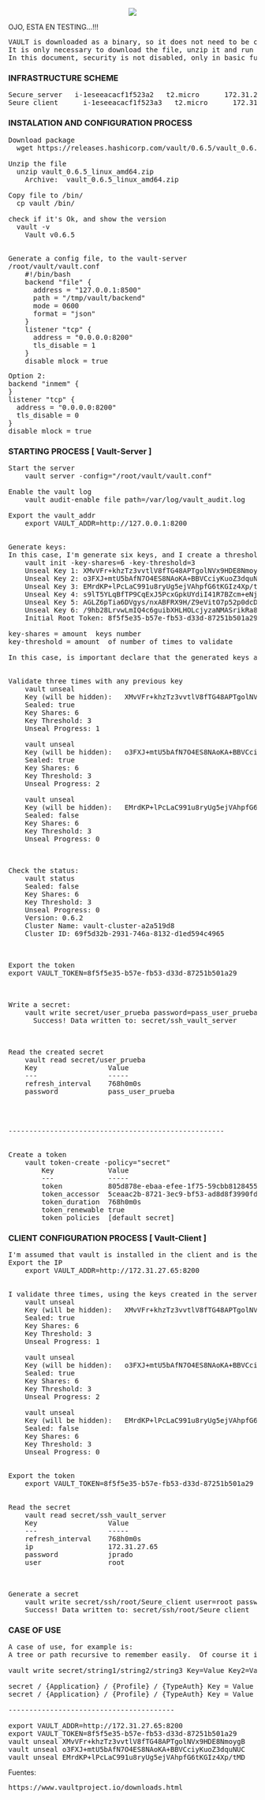 <p align="center">
  <img src="vault.svg"/><br>
</p>

OJO, ESTA EN TESTING...!!!


<pre>
VAULT is downloaded as a binary, so it does not need to be compiled and has no dependency.
It is only necessary to download the file, unzip it and run it. :)
In this document, security is not disabled, only in basic functionality.
</pre>

### INFRASTRUCTURE SCHEME

<pre>
Secure_server 	i-1eseeacacf1f523a2   t2.micro      172.31.27.65
Seure_client	  i-1eseeacacf1f523a3   t2.micro      172.31.27.66
</pre>



### INSTALATION AND CONFIGURATION PROCESS

<pre>
Download package
  wget https://releases.hashicorp.com/vault/0.6.5/vault_0.6.5_linux_amd64.zip

Unzip the file
  unzip vault_0.6.5_linux_amd64.zip
    Archive:  vault_0.6.5_linux_amd64.zip

Copy file to /bin/
  cp vault /bin/

check if it's Ok, and show the version
  vault -v
    Vault v0.6.5


Generate a config file, to the vault-server
/root/vault/vault.conf
    #!/bin/bash 
    backend "file" {
      address = "127.0.0.1:8500"
      path = "/tmp/vault/backend"
      mode = 0600
      format = "json"
    }
    listener "tcp" {
      address = "0.0.0.0:8200"
      tls_disable = 1
    }
    disable_mlock = true
</pre>



<pre>
Option 2: 
backend "inmem" {
}
listener "tcp" {
  address = "0.0.0.0:8200"
  tls_disable = 0
}
disable_mlock = true
</pre>



### STARTING PROCESS [ Vault-Server ]

<pre>
Start the server
    vault server -config="/root/vault/vault.conf"

Enable the vault log
    vault audit-enable file path=/var/log/vault_audit.log

Export the vault_addr
    export VAULT_ADDR=http://127.0.0.1:8200


Generate keys:
In this case, I'm generate six keys, and I create a threshold of three.  This threshold is the number of times to use for validate the connection
    vault init -key-shares=6 -key-threshold=3
	Unseal Key 1: XMvVFr+khzTz3vvtlV8fTG48APTgolNVx9HDE8NmoygB
	Unseal Key 2: o3FXJ+mtU5bAfN7O4ES8NAoKA+BBVCciyKuoZ3dquNUC
	Unseal Key 3: EMrdKP+lPcLaC991u8ryUg5ejVAhpfG6tKGIz4Xp/tMD
	Unseal Key 4: s9lT5YLqBfTP9CqExJ5PcxGpkUYdiI41R7BZcm+eNjIE
	Unseal Key 5: AGLZ6pTia6DVgys/nxABFRX9H/Z9eVitO7p52p0dcDQF
	Unseal Key 6: /9hb28LrvwLmIQ4c6guibXHLHOLcjyzaNMASrikRa8kG
	Initial Root Token: 8f5f5e35-b57e-fb53-d33d-87251b501a29

key-shares = amount  keys number
key-threshold = amount  of number of times to validate

In this case, is important declare that the generated keys and the root token are unique. You should not show or lose it.


Validate three times with any previous key
    vault unseal 
	Key (will be hidden):   XMvVFr+khzTz3vvtlV8fTG48APTgolNVx9HDE8NmoygB
	Sealed: true
	Key Shares: 6
	Key Threshold: 3
	Unseal Progress: 1

    vault unseal 
	Key (will be hidden):   o3FXJ+mtU5bAfN7O4ES8NAoKA+BBVCciyKuoZ3dquNUC
	Sealed: true
	Key Shares: 6
	Key Threshold: 3
	Unseal Progress: 2

    vault unseal 
	Key (will be hidden):   EMrdKP+lPcLaC991u8ryUg5ejVAhpfG6tKGIz4Xp/tMD
	Sealed: false
	Key Shares: 6
	Key Threshold: 3
	Unseal Progress: 0



Check the status:
    vault status
	Sealed: false
	Key Shares: 6
	Key Threshold: 3
	Unseal Progress: 0
	Version: 0.6.2
	Cluster Name: vault-cluster-a2a519d8
	Cluster ID: 69f5d32b-2931-746a-8132-d1ed594c4965



Export the token
export VAULT_TOKEN=8f5f5e35-b57e-fb53-d33d-87251b501a29



Write a secret:
    vault write secret/user_prueba password=pass_user_prueba 
      Success! Data written to: secret/ssh_vault_server



Read the created secret
    vault read secret/user_prueba
	Key             	Value
	---             	-----
	refresh_interval	768h0m0s
	password        	pass_user_prueba




----------------------------------------------------


Create a token
	vault token-create -policy="secret"
		Key            	Value
		---            	-----
		token          	805d878e-ebaa-efee-1f75-59cbb8128455
		token_accessor 	5ceaac2b-8721-3ec9-bf53-ad8d8f3990fd
		token_duration 	768h0m0s
		token_renewable	true
		token_policies 	[default secret]
</pre>


### CLIENT CONFIGURATION PROCESS [ Vault-Client ] 

<pre>
I'm assumed that vault is installed in the client and is the similar version...
Export the IP
    export VAULT_ADDR=http://172.31.27.65:8200


I validate three times, using the keys created in the server
    vault unseal 
	Key (will be hidden):   XMvVFr+khzTz3vvtlV8fTG48APTgolNVx9HDE8NmoygB
	Sealed: true
	Key Shares: 6
	Key Threshold: 3
	Unseal Progress: 1

    vault unseal 
	Key (will be hidden):   o3FXJ+mtU5bAfN7O4ES8NAoKA+BBVCciyKuoZ3dquNUC
	Sealed: true
	Key Shares: 6
	Key Threshold: 3
	Unseal Progress: 2

    vault unseal 
	Key (will be hidden):   EMrdKP+lPcLaC991u8ryUg5ejVAhpfG6tKGIz4Xp/tMD
	Sealed: false
	Key Shares: 6
	Key Threshold: 3
	Unseal Progress: 0


Export the token
    export VAULT_TOKEN=8f5f5e35-b57e-fb53-d33d-87251b501a29
    
        
Read the secret 
    vault read secret/ssh_vault_server
	Key             	Value
	---             	-----
	refresh_interval	768h0m0s
	ip              	172.31.27.65
	password        	jprado
	user            	root
    

    
Generate a secret
    vault write secret/ssh/root/Seure_client user=root password=jprado ip=172.31.27.66 tipo=vault_client
	Success! Data written to: secret/ssh/root/Seure_client
</pre>


### CASE OF USE
<pre>
A case of use, for example is:
A tree or path recursive to remember easily.  Of course it is a basic example but you need create your particular case in your infrastructure.

vault write secret/string1/string2/string3 Key=Value Key2=Value2 KeyX=ValueY

secret / {Application} / {Profile} / {TypeAuth} Key = Value             	 	=>         secret/racktables/jprado/http_login
secret / {Application} / {Profile} / {TypeAuth} Key = Value Key2=Value2 KeyX=ValueY    	=>         secret/TestSrv/jprado/ssh_jprado   user=jprado   password=jprado   ip=172.31.27.65

----------------------------------------

export VAULT_ADDR=http://172.31.27.65:8200
export VAULT_TOKEN=8f5f5e35-b57e-fb53-d33d-87251b501a29
vault unseal XMvVFr+khzTz3vvtlV8fTG48APTgolNVx9HDE8NmoygB
vault unseal o3FXJ+mtU5bAfN7O4ES8NAoKA+BBVCciyKuoZ3dquNUC
vault unseal EMrdKP+lPcLaC991u8ryUg5ejVAhpfG6tKGIz4Xp/tMD
</pre>







Fuentes:
<pre>
https://www.vaultproject.io/downloads.html
</pre> 

